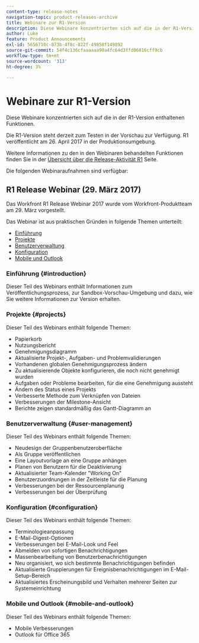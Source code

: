 ```yaml
---
content-type: release-notes
navigation-topic: product-releases-archive
title: Webinare zur R1-Version
description: Diese Webinare konzentrierten sich auf die in der R1-Version enthaltenen Funktionen.
author: Luke
feature: Product Announcements
exl-id: 5656710c-873b-4f8c-822f-49858f149892
source-git-commit: 54f4c136cfaaaaaa90a4fc64d3ffd06816cff9cb
workflow-type: tm+mt
source-wordcount: '313'
ht-degree: 3%

---
```


# Webinare zur R1-Version

Diese Webinare konzentrierten sich auf die in der R1-Version enthaltenen Funktionen. 

Die R1-Version steht derzeit zum Testen in der Vorschau zur Verfügung. R1 veröffentlicht am 26. April 2017 in der Produktionsumgebung.

Weitere Informationen zu den in den Webinaren behandelten Funktionen finden Sie in der [Übersicht über die Release-Aktivität R1](../../../../product-announcements/product-releases/quarterly-release-archive/r1-release-activity/r1-release-activity-overview.md) Seite.

Die folgenden Webinaraufnahmen sind verfügbar:

## R1 Release Webinar (29. März 2017)

Das Workfront R1 Release Webinar 2017 wurde vom Workfront-Produktteam am 29. März vorgestellt.  

Das Webinar ist aus praktischen Gründen in folgende Themen unterteilt:

* [Einführung](#introduction)
* [Projekte](#projects)
* [Benutzerverwaltung](#user-management)
* [Konfiguration](#configuration)
* [Mobile und Outlook](#mobile-and-outlook)

### Einführung {#introduction}

Dieser Teil des Webinars enthält Informationen zum Veröffentlichungsprozess, zur Sandbox-Vorschau-Umgebung und dazu, wie Sie weitere Informationen zur Version erhalten.

### Projekte {#projects}

Dieser Teil des Webinars enthält folgende Themen:

* Papierkorb
* Nutzungsbericht
* Genehmigungsdiagramm
* Aktualisierte Projekt-, Aufgaben- und Problemvalidierungen
* Vorhandenen globalen Genehmigungsprozess ändern
* Zu aktualisierende Objekte konfigurieren, die noch nicht genehmigt wurden
* Aufgaben oder Probleme bearbeiten, für die eine Genehmigung aussteht
* Ändern des Status eines Projekts
* Verbesserte Methode zum Verknüpfen von Dateien
* Verbesserungen der Milestone-Ansicht
* Berichte zeigen standardmäßig das Gantt-Diagramm an

### Benutzerverwaltung {#user-management}

Dieser Teil des Webinars enthält folgende Themen:

* Neudesign der Gruppenbenutzeroberfläche
* Als Gruppe veröffentlichen
* Eine Layoutvorlage an eine Gruppe anhängen
* Planen von Benutzern für die Deaktivierung
* Aktualisierter Team-Kalender &quot;Working On&quot;
* Benutzerzuordnungen in der Zeitleiste für die Planung
* Verbesserungen bei der Ressourcenplanung
* Verbesserungen bei der Überprüfung

### Konfiguration {#configuration}

Dieser Teil des Webinars enthält folgende Themen:

* Terminologieanpassung
* E-Mail-Digest-Optionen
* Verbesserungen bei E-Mail-Look und Feel
* Abmelden von sofortigen Benachrichtigungen
* Massenbearbeitung von Benutzerbenachrichtigungen
* Neu organisiert, wo sich bestimmte Benachrichtigungen befinden
* Aktualisierte Gruppierungen für Ereignisbenachrichtigungen im E-Mail-Setup-Bereich
* Aktualisiertes Erscheinungsbild und Verhalten mehrerer Seiten zur Systemeinrichtung

### Mobile und Outlook {#mobile-and-outlook}

Dieser Teil des Webinars enthält folgende Themen:

* Mobile Verbesserungen
* Outlook für Office 365
